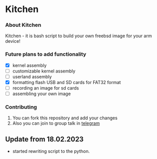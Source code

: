 # Kitchen 

###  About Kitchen 

Kitchen - it is bash script to build your own freebsd image for your arm device! 

### Future plans to add functionality

- [x]  kernel assembly
- [ ]  customizable kernel assembly
- [ ]  userland assembly
- [x]  formatting flash USB and SD cards for FAT32 format 
- [ ]  recording an image for sd cards
- [ ]  assembling your own image 

### Contributing

1. You can fork this repository and add your changes
2. Also you can join  to group talk in [telegram](https://t.me/armbsd)

## Update from 18.02.2023

- started rewriting script to the python.